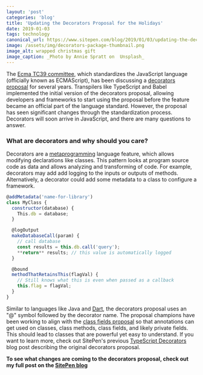 ```yaml
---
layout: 'post'
categories: 'blog'
title: 'Updating the Decorators Proposal for the Holidays'
date: 2019-01-03
tags: technology
canonical_url: https://www.sitepen.com/blog/2019/01/03/updating-the-decorators-proposal-for-the-holidays/
image: /assets/img/decorators-package-thumbnail.png
image_alt: wrapped christmas gift
image_caption: _Photo by Annie Spratt on  Unsplash_
---
```


The [Ecma TC39 committee](https://github.com/tc39), which standardizes the
JavaScript language (officially known as ECMAScript), has been discussing a
[decorators proposal](https://github.com/tc39/proposal-decorators) for several
years. Transpilers like TypeScript and Babel implemented the initial version
of the decorators proposal, allowing developers and frameworks to start using
the proposal before the feature became an official part of the language
standard. However, the proposal has seen significant changes through the
standardization process. Decorators will soon arrive in JavaScript, and there
are many questions to answer.

### What are decorators and why should you care?

Decorators are a
[metaprogramming](https://en.wikipedia.org/wiki/Metaprogramming) language
feature, which allows modifying declarations like classes. This pattern looks
at program source code as data and allows analyzing and transforming of code.
For example, decorators may add add logging to the inputs or outputs of
methods. Alternatively, a decorator could add some metadata to a class to
configure a framework.

```javascript
@addMetadata('name-for-library')
class MyClass {
  constructor(database) {
    This.db = database;
  }

  @logOutput
  makeDatabaseCall(param) {
    // call database
    const results = this.db.call('query');
    **return** results; // this value is automatically logged
  }

  @bound
  methodThatRetainsThis(flagVal) {
    // Still knows what this is even when passed as a callback
    this.flag = flagVal;
  }
}
```

Similar to languages like Java and [Dart](https://www.dartlang.org/), the
decorators proposal uses an "@" symbol followed by the decorator name. The
proposal champions have been working to align with the [class fields
proposal](https://github.com/tc39/proposal-class-fields) so that annotations
can get used on classes, class methods, class fields, and likely private
fields. This should lead to classes that are powerful yet easy to understand.
If you want to learn more, check out SitePen's previous [TypeScript
Decorators](https://www.sitepen.com/blog/2015/10/20/typescript-decorators/)
blog post describing the original decorators proposal.

**To see what changes are coming to the decorators proposal, check out my
full post on the [SitePen blog](https://www.sitepen.com/blog/2019/01/03/updating-the-decorators-proposal-for-the-holidays/)**
